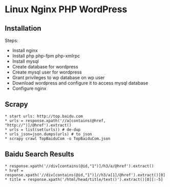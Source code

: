 Linux Nginx PHP WordPress 
=========================

Installation
------------
Steps:
* Install nginx
* Install php php-fpm php-xmlrpc
* Install mysql
* Create database for wordpress
* Create mysql user for wordpress
* Grant privileges to wp database on wp user
* Download wordpress and configure it to access mysql database
* Configure nginx

Scrapy
------
```
* start urls: http://top.baidu.com
* urls = response.xpath('//a[contains(@href, "http://")]/@href').extract()
* urls = list(set(urls)) # de-dup
* urls_json=json.dumps(urls) # to json
* scrapy crawl TopBaiduCom -o TopBaiduCom.json
```

Baidu Search Results
--------------------
```
* response.xpath('//div[contains(@id,"1")]/h3/a/@href').extract()
* href = response.xpath('//div[contains(@id,"1")]//h3/a[1]/@href').extract()[0]
* title = response.xpath('/html/head/title/text()').extract()[0][:-5]
```

